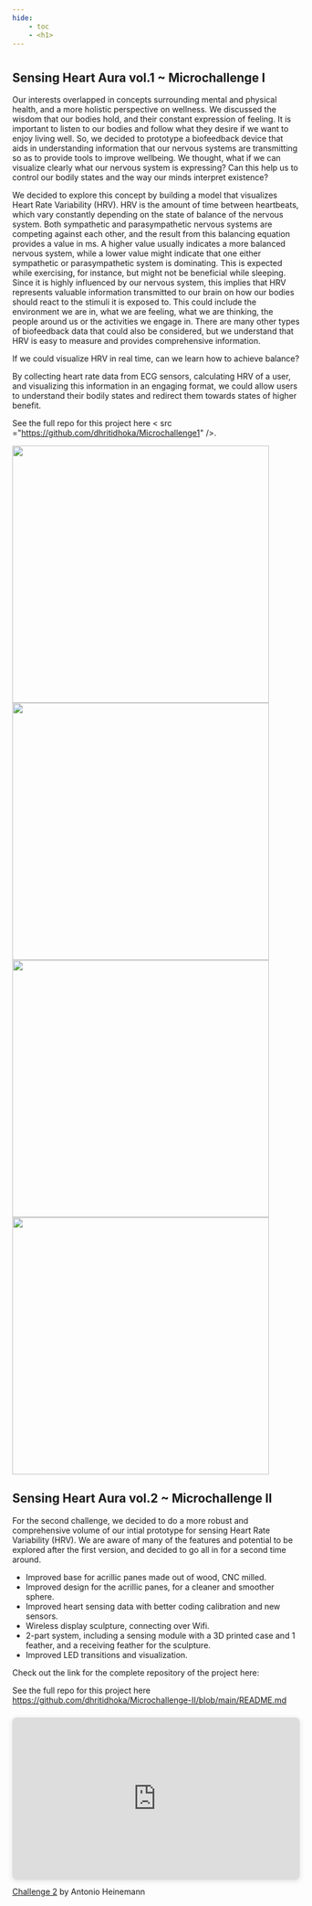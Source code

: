 ```yaml
---
hide:
    - toc
    - <h1>
---
```

#
## Sensing Heart Aura vol.1 ~ Microchallenge I


Our interests overlapped in concepts surrounding mental and physical health, and a more holistic perspective on wellness. We discussed the wisdom that our bodies hold, and their constant expression of feeling. It is important to listen to our bodies and follow what they desire if we want to enjoy living well. So, we decided to prototype a biofeedback device that aids in understanding information that our nervous systems are transmitting so as to provide tools to improve wellbeing. We thought, what if we can visualize clearly what our nervous system is expressing? Can this help us to control our bodily states and the way our minds interpret existence?

We decided to explore this concept by building a model that visualizes Heart Rate Variability (HRV). HRV is the amount of time between heartbeats, which vary constantly depending on the state of balance of the nervous system. Both sympathetic and parasympathetic nervous systems are competing against each other, and the result from this balancing equation provides a value in ms. A higher value usually indicates a more balanced nervous system, while a lower value might indicate that one either sympathetic or parasympathetic system is dominating. This is expected while exercising, for instance, but might not be beneficial while sleeping. Since it is highly influenced by our nervous system, this implies that HRV represents valuable information transmitted to our brain on how our bodies should react to the stimuli it is exposed to. This could include the environment we are in, what we are feeling, what we are thinking, the people around us or the activities we engage in. There are many other types of biofeedback data that could also be considered, but we understand that HRV is easy to measure and provides comprehensive information.

If we could visualize HRV in real time, can we learn how to achieve balance?

By collecting heart rate data from ECG sensors, calculating HRV of a user, and visualizing this information in an engaging format, we could allow users to understand their bodily states and redirect them towards states of higher benefit.

See the full repo for this project here < src ="https://github.com/dhritidhoka/Microchallenge1" />.


<img src="https://antonioheinemann.github.io/MDEF/images/MT02/heart1.png" width="450" />

<img src="https://antonioheinemann.github.io/MDEF/images/MT02/heart2.png" width="450" />

<img src="https://antonioheinemann.github.io/MDEF/images/MT02/heart3.png" width="450" />

<img src="https://antonioheinemann.github.io/MDEF/images/MT02/heart4.png" width="450" />




## Sensing Heart Aura vol.2 ~ Microchallenge II


For the second challenge, we decided to do a more robust and comprehensive volume of our intial prototype for sensing Heart Rate Variability (HRV). We are aware of many of the features and potential to be explored after the first version, and decided to go all in for a second time around.

- Improved base for acrillic panes made out of wood, CNC milled.
- Improved design for the acrillic panes, for a cleaner and smoother sphere.
- Improved heart sensing data with better coding calibration and new sensors.
- Wireless display sculpture, connecting over Wifi.
- 2-part system, including a sensing module with a 3D printed case and 1 feather, and a receiving feather for the sculpture.
- Improved LED transitions and visualization.

Check out the link for the complete repository of the project here:

See the full repo for this project here https://github.com/dhritidhoka/Microchallenge-II/blob/main/README.md

<div style="position: relative; width: 100%; height: 0; padding-top: 56.2500%;
 padding-bottom: 0; box-shadow: 0 2px 8px 0 rgba(63,69,81,0.16); margin-top: 1.6em; margin-bottom: 0.9em; overflow: hidden;
 border-radius: 8px; will-change: transform;">
  <iframe loading="lazy" style="position: absolute; width: 100%; height: 100%; top: 0; left: 0; border: none; padding: 0;margin: 0;"
    src="https:&#x2F;&#x2F;www.canva.com&#x2F;design&#x2F;DAFfvmMma-A&#x2F;view?embed" allowfullscreen="allowfullscreen" allow="fullscreen">
  </iframe>
</div>
<a href="https:&#x2F;&#x2F;www.canva.com&#x2F;design&#x2F;DAFfvmMma-A&#x2F;view?utm_content=DAFfvmMma-A&amp;utm_campaign=designshare&amp;utm_medium=embeds&amp;utm_source=link" target="_blank" rel="noopener">Challenge 2</a> by Antonio Heinemann
